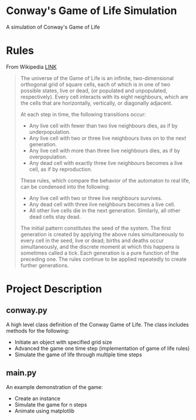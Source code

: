 # Conway's Game of Life Simulation
A simulation of Conway's Game of Life

# Rules

From Wikipedia [LINK](https://en.wikipedia.org/wiki/Conway%27s_Game_of_Life)

> The universe of the Game of Life is an infinite, two-dimensional orthogonal grid of square cells, each of which is in one of two possible states, live or dead, (or populated and unpopulated, respectively). Every cell interacts with its eight neighbours, which are the cells that are horizontally, vertically, or diagonally adjacent. 
> 
> At each step in time, the following transitions occur:
>  * Any live cell with fewer than two live neighbours dies, as if by underpopulation.
>  * Any live cell with two or three live neighbours lives on to the next generation.
>  * Any live cell with more than three live neighbours dies, as if by overpopulation.
>  * Any dead cell with exactly three live neighbours becomes a live cell, as if by reproduction.
> 
> These rules, which compare the behavior of the automaton to real life, can be condensed into the following:
>  * Any live cell with two or three live neighbours survives.
>  * Any dead cell with three live neighbours becomes a live cell.
>  * All other live cells die in the next generation. Similarly, all other dead cells stay dead.
> 
> The initial pattern constitutes the seed of the system. The first generation is created by applying the above rules simultaneously to every cell in the seed, live or dead; births and deaths occur simultaneously, and the discrete moment at which this happens is sometimes called a tick. Each generation is a pure function of the preceding one. The rules continue to be applied repeatedly to create further generations.

# Project Description

## conway.py

A high level class definition of the Conway Game of Life. The class includes methods for the following:
 * Initiate an object with specified grid size
 * Advanced the game one time step (implementation of game of life rules)
 * Simulate the game of life through multiple time steps


## main.py

An example demonstration of the game:
 * Create an instance
 * Simulate the game for n steps
 * Animate using matplotlib

